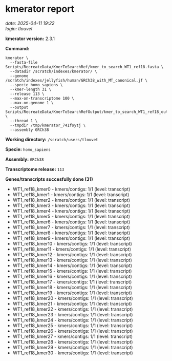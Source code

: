 # kmerator report
*date: 2025-04-11 19:22*  
*login: tlouvet*

**kmerator version:** 2.3.1

**Command:**

```
kmerator \
  --fasta-file Scripts/RecreateData/KmerToSearchRef/kmer_to_search_WT1_ref18.fasta \
  --datadir /scratch/indexes/kmerator/ \
  --genome /scratch/indexes/jellyfish/human/GRCh38_with_MT_canonical.jf \
  --specie homo_sapiens \
  --kmer-length 31 \
  --release 113 \
  --max-on-transcriptome 100 \
  --max-on-genome 1 \
  --output Scripts/RecreateData/KmerToSearchRefOutput/kmer_to_search_WT1_ref18_output \
  --thread 1 \
  --tmpdir /tmp/kmerator_741foytj \
  --assembly GRCh38
```

**Working directory:** `/scratch/users/tlouvet`

**Specie:** `homo_sapiens`

**Assembly:** `GRCh38`

**Transcriptome release:** `113`

**Genes/transcripts succesfully done (31)**

- WT1_ref18_kmer0 - kmers/contigs: 1/1 (level: transcript)
- WT1_ref18_kmer1 - kmers/contigs: 1/1 (level: transcript)
- WT1_ref18_kmer2 - kmers/contigs: 1/1 (level: transcript)
- WT1_ref18_kmer3 - kmers/contigs: 1/1 (level: transcript)
- WT1_ref18_kmer4 - kmers/contigs: 1/1 (level: transcript)
- WT1_ref18_kmer5 - kmers/contigs: 1/1 (level: transcript)
- WT1_ref18_kmer6 - kmers/contigs: 1/1 (level: transcript)
- WT1_ref18_kmer7 - kmers/contigs: 1/1 (level: transcript)
- WT1_ref18_kmer8 - kmers/contigs: 1/1 (level: transcript)
- WT1_ref18_kmer9 - kmers/contigs: 1/1 (level: transcript)
- WT1_ref18_kmer10 - kmers/contigs: 1/1 (level: transcript)
- WT1_ref18_kmer11 - kmers/contigs: 1/1 (level: transcript)
- WT1_ref18_kmer12 - kmers/contigs: 1/1 (level: transcript)
- WT1_ref18_kmer13 - kmers/contigs: 1/1 (level: transcript)
- WT1_ref18_kmer14 - kmers/contigs: 1/1 (level: transcript)
- WT1_ref18_kmer15 - kmers/contigs: 1/1 (level: transcript)
- WT1_ref18_kmer16 - kmers/contigs: 1/1 (level: transcript)
- WT1_ref18_kmer17 - kmers/contigs: 1/1 (level: transcript)
- WT1_ref18_kmer18 - kmers/contigs: 1/1 (level: transcript)
- WT1_ref18_kmer19 - kmers/contigs: 1/1 (level: transcript)
- WT1_ref18_kmer20 - kmers/contigs: 1/1 (level: transcript)
- WT1_ref18_kmer21 - kmers/contigs: 1/1 (level: transcript)
- WT1_ref18_kmer22 - kmers/contigs: 1/1 (level: transcript)
- WT1_ref18_kmer23 - kmers/contigs: 1/1 (level: transcript)
- WT1_ref18_kmer24 - kmers/contigs: 1/1 (level: transcript)
- WT1_ref18_kmer25 - kmers/contigs: 1/1 (level: transcript)
- WT1_ref18_kmer26 - kmers/contigs: 1/1 (level: transcript)
- WT1_ref18_kmer27 - kmers/contigs: 1/1 (level: transcript)
- WT1_ref18_kmer28 - kmers/contigs: 1/1 (level: transcript)
- WT1_ref18_kmer29 - kmers/contigs: 1/1 (level: transcript)
- WT1_ref18_kmer30 - kmers/contigs: 1/1 (level: transcript)
